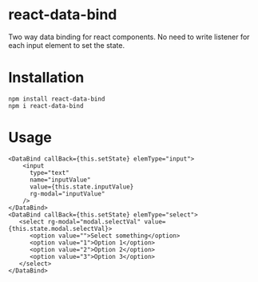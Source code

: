 # react-data-bind

Two way data binding for react components.
No need to write listener for each input element to set the state.

# Installation 

```
npm install react-data-bind
npm i react-data-bind
```

# Usage

```
<DataBind callBack={this.setState} elemType="input">
    <input
      type="text"
      name="inputValue"
      value={this.state.inputValue}
      rg-modal="inputValue"
    />
</DataBind>
<DataBind callBack={this.setState} elemType="select">
   <select rg-modal="modal.selectVal" value={this.state.modal.selectVal}>
      <option value="">Select something</option>
      <option value="1">Option 1</option>
      <option value="2">Option 2</option>
      <option value="3">Option 3</option>
   </select>
</DataBind>
```
